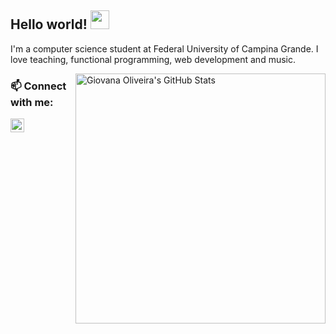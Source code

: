## Hello world! <img src="https://raw.githubusercontent.com/seanprashad/slackmoji/master/emoji/blob/blob-wave-gif.gif" width="30">

I'm a computer science student at Federal University of Campina Grande. I love teaching, functional programming, web development and music.

<img title="Giovana Oliveira's GitHub Stats" align="right" width="400" src="https://github-readme-stats.vercel.app/api?username=giovanabritooliveira&count_private=true&show_icons=true)" />

### 📫 Connect with me:

[<img align="left" alt="codeSTACKr | LinkedIn" width="22px" src="https://cdn.jsdelivr.net/npm/simple-icons@v3/icons/linkedin.svg" />][linkedin]

[linkedin]: https://www.linkedin.com/in/giovana-oliveira-9a5b08116/
